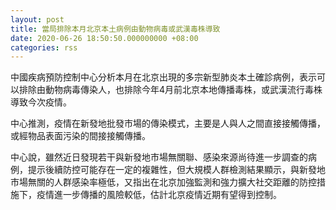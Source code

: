 ```yaml
---
layout: post
title: 當局排除本月北京本土病例由動物病毒或武漢毒株導致
date: 2020-06-26 18:50:50.000000000 +08:00
categories: rss
---
```


中國疾病預防控制中心分析本月在北京出現的多宗新型肺炎本土確診病例，表示可以排除由動物病毒傳染人，也排除今年4月前北京本地傳播毒株，或武漢流行毒株導致今次疫情。

中心推測，疫情在新發地批發市場的傳染模式，主要是人與人之間直接接觸傳播，或經物品表面污染的間接接觸傳播。

中心說，雖然近日發現若干與新發地市場無關聯、感染來源尚待進一步調查的病例，提示後續防控可能存在一定的複雜性，但大規模人群檢測結果顯示，與新發地市場無關的人群感染率極低，又指出在北京加強監測和強力擴大社交距離的防控措施下，疫情進一步傳播的風險較低，估計北京疫情近期有望得到控制。
